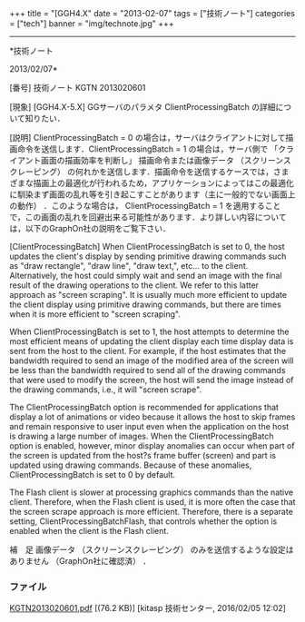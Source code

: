 ﻿+++
title = "[GGH4.X"
date = "2013-02-07"
tags = ["技術ノート"]
categories = ["tech"]
banner = "img/technote.jpg"
+++

-----------------------------------------------------------------------------------------------------------------------------

*技術ノート

2013/02/07*


[番号]
技術ノート KGTN 2013020601

[現象]
[GGH4.X-5.X] GGサーバのパラメタ ClientProcessingBatch
の詳細について知りたい．

[説明]
ClientProcessingBatch = 0
の場合は，サーバはクライアントに対して描画命令を送信します．ClientProcessingBatch
= 1 の場合は，サーバ側で 「クライアント画面の描画効率を判断し」
描画命令または画像データ （スクリーンスクレーピング）
の何れかを送信します．描画命令を送信するケースでは，さまざまな描画上の最適化が行われるため，アプリケーションによってはこの最適化に馴染まず画面の乱れ等を引き起こすことがあります（主に一般的でない画面上の動作）
．このような場合は， ClientProcessingBatch = 1
を適用することで，この画面の乱れを回避出来る可能性があります．より詳しい内容については，以下のGraphOn社の説明をご覧下さい．

[ClientProcessingBatch]
When ClientProcessingBatch is set to 0, the host updates the client's
display by sending primitive drawing commands such as "draw
rectangle", "draw line", "draw text,", etc... to the client.
Alternatively, the host could simply wait and send an image with the
final result of the drawing operations to the client. We refer to this
latter approach as "screen scraping". It is usually much more
efficient to update the client display using primitive drawing commands,
but there are times when it is more efficient to "screen scraping".

When ClientProcessingBatch is set to 1, the host attempts to determine
the most efficient means of updating the client display each time
display data is sent from the host to the client. For example, if the
host estimates that the bandwidth required to send an image of the
modified area of the screen will be less than the bandwidth required to
send all of the drawing commands that were used to modify the screen,
the host will send the image instead of the drawing commands, i.e., it
will "screen scrape".

The ClientProcessingBatch option is recommended for applications that
display a lot of animations or video because it allows the host to skip
frames and remain responsive to user input even when the application on
the host is drawing a large number of images. When the
ClientProcessingBatch option is enabled, however, minor display
anomalies can occur when part of the screen is updated from the host?s
frame buffer (screen) and part is updated using drawing commands.
Because of these anomalies, ClientProcessingBatch is set to 0 by
default.

The Flash client is slower at processing graphics commands than the
native client. Therefore, when the Flash client is used, it is more
often the case that the screen scrape approach is more efficient.
Therefore, there is a separate setting, ClientProcessingBatchFlash, that
controls whether the option is enabled when the client is the Flash
client.

補　足
画像データ （スクリーンスクレーピング）
のみを送信するような設定はありません （GraphOn社に確認済） ．


### ファイル

 
 


[KGTN2013020601.pdf](http://techreport.kitasp.net/attachments/download/2424/KGTN2013020601.pdf)
 [(76.2 KB)] [kitasp 技術センター, 2016/02/05
12:02]


 


 

